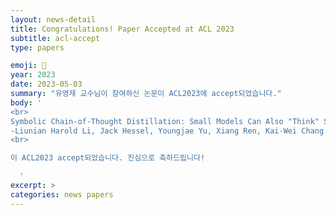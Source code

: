 ```yaml
---
layout: news-detail
title: Congratulations! Paper Accepted at ACL 2023
subtitle: acl-accept
type: papers

emoji: 🎉
year: 2023
date: 2023-05-03
summary: "유영재 교수님이 참여하신 논문이 ACL2023에 accept되었습니다."
body: '
<br>
Symbolic Chain-of-Thought Distillation: Small Models Can Also "Think" Step-by-Step<br>
-Liunian Harold Li, Jack Hessel, Youngjae Yu, Xiang Ren, Kai-Wei Chang and Yejin Choi<br>
<br>

이 ACL2023 accept되었습니다. 진심으로 축하드립니다!

  '
excerpt: >
categories: news papers
---
```

